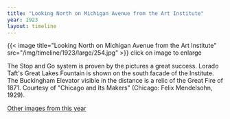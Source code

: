 ```yaml
---
title: "Looking North on Michigan Avenue from the Art Institute"
year: 1923
layout: timeline
---
```


{{< image title="Looking North on Michigan Avenue from the Art Institute" src="/img/timeline/1923/large/254.jpg" >}}
click on image to enlarge

The Stop and Go system is proven by the pictures a great success. Lorado Taft's Great Lakes Fountain is shown on the south facade of the Institute. The Buckingham Elevator visible in the distance is a relic of the Great Fire of 1871. Courtesy of "Chicago and Its Makers" (Chicago: Felix Mendelsohn, 1929).

[Other images from this year](/historical/timeline/1923)